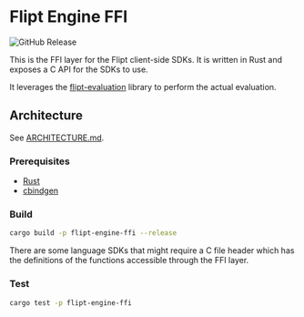# Flipt Engine FFI

![GitHub Release](https://img.shields.io/github/v/release/flipt-io/flipt-client-sdks?filter=flipt-engine-ffi-*)

This is the FFI layer for the Flipt client-side SDKs. It is written in Rust and exposes a C API for the SDKs to use.

It leverages the [flipt-evaluation](../flipt-evaluation) library to perform the actual evaluation.

## Architecture

See [ARCHITECTURE.md](../ARCHITECTURE.md).

### Prerequisites

- [Rust](https://www.rust-lang.org/tools/install)
- [cbindgen](https://github.com/mozilla/cbindgen)

### Build

```bash
cargo build -p flipt-engine-ffi --release
```

There are some language SDKs that might require a C file header which has the definitions of the functions accessible through the FFI layer.

### Test

```bash
cargo test -p flipt-engine-ffi
```